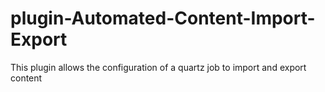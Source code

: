 plugin-Automated-Content-Import-Export
======================================

This plugin allows the configuration of a quartz job to import and export content